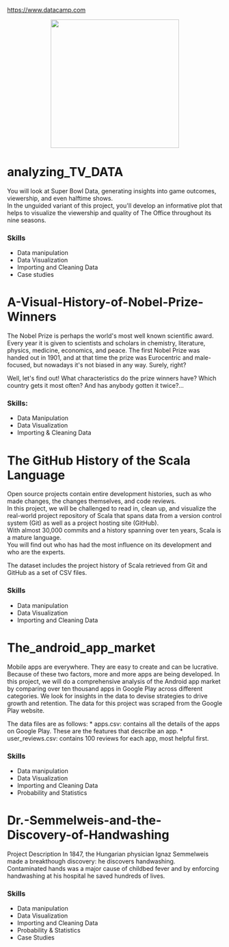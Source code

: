 https://www.datacamp.com
 
<p align="center"> 
<img src="https://cdn.datacamp.com/main-app/assets/brand/logos/DataCamp_Horizontal_RGB-d196011f63ebda76dc5c9772425cf9541b8639af842d5e5476ef10f2460ed1e4.png" width="300">
</p>


# analyzing_TV_DATA
You will look at Super Bowl Data, generating insights into game outcomes, viewership, and even halftime shows. </br>
In the unguided variant of this project, you'll develop an informative plot that helps to visualize the viewership and quality of The Office throughout its nine seasons.
### Skills 
* Data manipulation 
* Data Visualization
* Importing and Cleaning Data
* Case studies


# A-Visual-History-of-Nobel-Prize-Winners
The Nobel Prize is perhaps the world's most well known scientific award. Every year it is given to scientists and scholars in chemistry, literature, physics, medicine, economics, and peace. The first Nobel Prize was handed out in 1901, and at that time the prize was Eurocentric and male-focused, but nowadays it's not biased in any way. Surely, right?<br/>

Well, let's find out! What characteristics do the prize winners have? Which country gets it most often? And has anybody gotten it twice?...

### Skills:
* Data Manipulation
* Data Visualization
* Importing & Cleaning Data

# The GitHub History of the Scala Language
Open source projects contain entire development histories, such as who made changes, the changes themselves, and code reviews. </br>
In this project, we will be challenged to read in, clean up, and visualize the real-world project repository of Scala that spans data from a version control system (Git) as well as a project hosting site (GitHub). </br>
With almost 30,000 commits and a history spanning over ten years, Scala is a mature language. </br>
You will find out who has had the most influence on its development and who are the experts. </br>

The dataset includes the project history of Scala retrieved from Git and GitHub as a set of CSV files.

### Skills 
* Data manipulation
* Data Visualization
* Importing and Cleaning Data

# The_android_app_market
<p>
Mobile apps are everywhere. They are easy to create and can be lucrative. Because of these two factors, more and more apps are being developed. In this project, we will do a comprehensive analysis of the Android app market by comparing over ten thousand apps in Google Play across different categories. We look for insights in the data to devise strategies to drive growth and retention. The data for this project was scraped from the Google Play website. 
</p>
The data files are as follows:
* apps.csv: contains all the details of the apps on Google Play. These are the features that describe an app.
* user_reviews.csv: contains 100 reviews for each app, most helpful first. 

### Skills 
* Data manipulation
* Data Visualization
* Importing and Cleaning Data
* Probability and Statistics

# Dr.-Semmelweis-and-the-Discovery-of-Handwashing
 
Project Description
In 1847, the Hungarian physician Ignaz Semmelweis made a breakthough discovery: he discovers handwashing. </br>
Contaminated hands was a major cause of childbed fever and by enforcing handwashing at his hospital he saved hundreds of lives.

### Skills 
* Data manipulation
* Data Visualization
* Importing and Cleaning Data
* Probability & Statistics
* Case Studies
